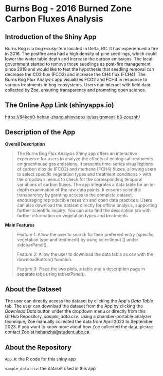 # Burns Bog - 2016 Burned Zone Carbon Fluxes Analysis
## Introduction of the Shiny App
Burns Bog is a bog ecosystem located in Delta, BC. It has experienced a fire in 2016. The postfire area had a high density of pine seedlings, which could lower the water table depth and increase the carbon emissions. The local government started to remove those seedlings as post-fire management since 2019 and would like to test the hypothesis that seedling removal can decrease the CO2 flux (FCO2) and increase the CH4 flux (FCH4). The Burns Bog Flux Analysis app visualizes FCO2 and FCH4 in response to various treatments in bog ecosystems. Users can interact with field data collected by Zoe, ensuring transparency and promoting open science. 
## The Online App Link (shinyapps.io)
https://64ken0-hehan-zhang.shinyapps.io/assignment-b3-zoezhh/
## Description of the App
**Overall Description**
> The Burns Bog Flux Analysis Shiny app offers an interactive experience for users to analyze the effects of ecological treatments on greenhouse gas emissions. It
> presents time-series visualizations of carbon dioxide (FCO2) and methane (FCH4) fluxes, allowing users to select specific vegetation types and treatment conditions > with the dropdown menus to check for the corresponding temporal variations of carbon fluxes. The app integrates a data table for an in-depth examination of the raw
> data points. It ensures scientific transparency by granting access to the complete dataset, encouraging reproducible research and open data practices. Users can
> also download the dataset directly for offline analysis, supporting further scientific inquiry. You can also find the description tab with further information on
> vegetation types and treatments.

**Main Features**

> Feature 1: Allow the user to search for their preferred entry (specific vegetation type and treatment) by using selectInput () under sidebarPanel().
> 
> Feature 2: Allow the user to download the data table as.csv with the downloadButton() function.
> 
> Feature 3: Place the two plots, a table and a description page in separate tabs using tabsetPanel().
## About the Dataset
The user can directly access the dataset by clicking the App's _Data Table_ tab. The user can download the dataset from the App by clicking the _Download Data_ button under the dropdown menu or directly from this GitHub Repository, _sample_data.csv_. Using a chamber-portable analyzer technique, Zoe manually collected the data from April 2023 to September 2023. If you want to know more about how Zoe collected the data, please contact Zoe at hehanzha@student.ubc.ca.
## About the Repository
`App.R`: the R code for this shiny app

`sample_data.csv`: the dataset used in this app

